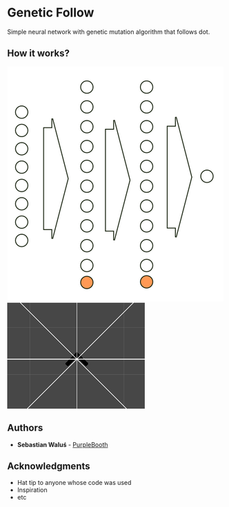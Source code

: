 # Genetic Follow

Simple neural network with genetic mutation algorithm that follows dot.

## How it works?

![GitHub Logo](/network.png)
![GitHub Logo](/agent.png)

## Authors

* **Sebastian Waluś** - [PurpleBooth](https://github.com/R1per)

## Acknowledgments

* Hat tip to anyone whose code was used
* Inspiration
* etc
